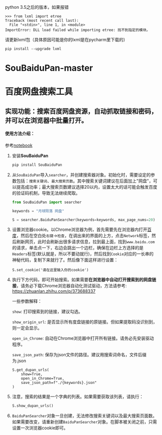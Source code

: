 python 3.5之后的版本，如果报错
```
>>> from lxml import etree
Traceback (most recent call last):
  File "<stdin>", line 1, in <module>
ImportError: DLL load failed while importing etree: 找不到指定的模块。
```
请更新lxml包（具体原因可能是你的lxml是在pycharm里下载的）
```
pip install --upgrade lxml
```


# SouBaiduPan-master

# 百度网盘搜索工具

## 实现功能：搜索百度网盘资源，自动抓取链接和密码，并可以在浏览器中批量打开。

#### 使用方法介绍：

参考[notebook](https://github.com/acgmusic/SouBaiduPan-master/blob/main/example/tutorial.ipynb)

1. 安装**SouBaiduPan**
   
    ```cmd
    pip install SouBaiduPan
    ```

1. 从`SouBaiduPan`导入`searcher`，并创建搜索器对象。初始化时，需要设定的参数包括：`搜索关键词`、`最大搜索页数`。其中搜索关键词建议在后面加上"网盘"，可以提高成功率；最大搜索页数建议选择20以内，设置太大的话可能会触发百度的验证码机制，导致无法继续爬取。

    ```python
    from SouBaiduPan import searcher

    keywords = "月球陨落 网盘"

    S = searcher.BaiduPanSearcher(keywords=keywords, max_page_nums=20)
    ```

1. 设置浏览器cookie。以Chrome浏览器为例，首先需要先在浏览器内打开[百度](https://www.baidu.com/)，然后在空白处`右键`->`检查`，在调出来的界面的上方，点击`Network`标签，然后刷新网页，此时会刷新出很多请求信息，拉到最上面，找到`www.baidu.com`的请求，单击点一下，右边会跳出一个边栏，确保在边栏上方选择的是`Headers`标签(默认就是，所以不要动就行)，然后找到`Cookie`对应的一长串的神秘代码，复制下来就行了。然后像下面这样进行设置：
    ```pythno
    S.set_cookie('请在这里输入你的cookie')
    ```

1. 执行下方代码，即可开始搜索。如果需要**在浏览器中自动打开搜索到的网盘链接**，请务必下载Chrome浏览器自动化测试驱动，方法请参考: https://zhuanlan.zhihu.com/p/373688337

   一些参数解释：

    `show`: 打印搜索到的链接，建议勾选。

    `show_origin_url`: 是否显示所有度盘链接的原链接。但如果提取码没识别到，则一定会显示。

    `open_in_Chrome`: 自动在Chrome浏览器中打开所有链接。请务必先安装驱动程序。
    
    `save_json_path`: 保存为json文件的路径。建议用搜索词命名，文件后缀为.json
    
    ```pythno
    S.get_dupan_urls(
        show=True, 
        open_in_Chrome=True, 
        save_json_path=f"./{keywords}.json"
    )
    ```

1. 注意，搜索的结果是一个字典的列表。如果需要获取该列表，请执行：
   ```python
   S.show_dupan_urls()
   ```

1. `BaiduPanSearcher`对象一旦创建，无法修改搜索关键词以及最大搜索页面数。如果需要改变，请重新创建`BaiduPanSearcher`对象。在脚本被关闭之前，只需设置一次浏览器cookie即可。



